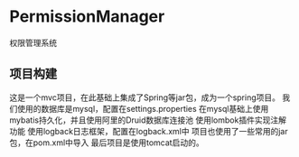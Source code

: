 # PermissionManager
权限管理系统

## 项目构建
这是一个mvc项目，在此基础上集成了Spring等jar包，成为一个spring项目。
我们使用的数据库是mysql，配置在settings.properties
在mysql基础上使用mybatis持久化，并且使用阿里的Druid数据库连接池
使用lombok插件实现注解功能
使用logback日志框架，配置在logback.xml中
项目也使用了一些常用的jar包，在pom.xml中导入
最后项目是使用tomcat启动的。



